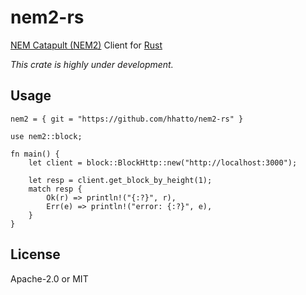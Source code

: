 # nem2-rs
[NEM Catapult (NEM2)](https://nem.io/catapult/) Client for [Rust](https://www.rust-lang.org/)

*This crate is highly under development.*

## Usage
```
nem2 = { git = "https://github.com/hhatto/nem2-rs" }
```

```
use nem2::block;

fn main() {
    let client = block::BlockHttp::new("http://localhost:3000");

    let resp = client.get_block_by_height(1);
    match resp {
        Ok(r) => println!("{:?}", r),
        Err(e) => println!("error: {:?}", e),
    }
}
```

## License
Apache-2.0 or MIT

